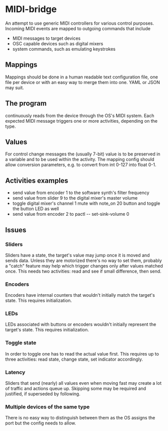 # MIDI-bridge

An attempt to use generic MIDI controllers for various control purposes. Incoming MIDI events are mapped to outgoing commands that include

* MIDI messages to target devices
* OSC capable devices such as digital mixers
* system commands, such as emulating keystrokes

## Mappings 
Mappings should be done in a human readable text configuration file, one file per device or with an easy way to merge them into one. YAML or JSON may suit.

## The program 
continuously reads from the device through the OS's MIDI system. Each expected MIDI message triggers one or more activities, depending on the type. 

## Values
For control change messages the (usually 7-bit) value is to be preserved in a variable and to be used within the activity. The mapping config should allow conversion parameters, e.g. to convert from int 0-127 into float 0-1.

## Activities examples

* send value from encoder 1 to the software synth's filter frequency
* send value from slider 9 to the digital mixer's master volume
* toggle digital mixer's channel 1 mute with note_on 20 button and toggle the button LED as well
* send value from encoder 2 to pactl -- set-sink-volume 0

## Issues

### Sliders
Sliders have a state, the target's value may jump once it is moved and sends data. Unless they are motorized there's no way to set them, probably a "catch" feature may help which trigger changes only after values matched once. This needs two activities: read and see if small difference, then send.

### Encoders
Encoders have internal counters that wouldn't initially match the target's state. This requires initialization.

### LEDs
LEDs associated with buttons or encoders wouldn't initially represent the target's state. This requires initialization. 

### Toggle state
In order to toggle one has to read the actual value first. This requires up to three activities: read state, change state, set indicator accordingly.

### Latency
Sliders that send (nearly) all values even when moving fast may create a lot of traffic and actions queue up. Skipping some may be required and justified, if superseded by following.

### Multiple devices of the same type
There is no easy way to distinguish between them as the OS assigns the port but the config needs to allow.
